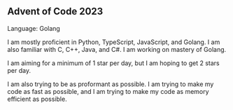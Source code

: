 ## Advent of Code 2023
Language: Golang

I am mostly proficient in Python, TypeScript, JavaScript, and Golang. I am also familiar with C, C++, Java, and C#. I am working on mastery of Golang.

I am aiming for a minimum of 1 star per day, but I am hoping to get 2 stars per day.

I am also trying to be as proformant as possible. I am trying to make my code as fast as possible, and I am trying to make my code as memory efficient as possible.

